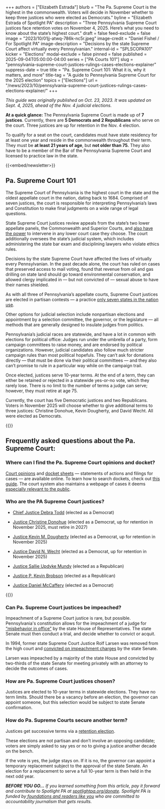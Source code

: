 +++
authors = ["Elizabeth Estrada"]
blurb = "The Pa. Supreme Court is the highest in the commonwealth. Voters will decide in November whether to keep three justices who were elected as Democrats."
byline = "Elizabeth Estrada of Spotlight PA"
description = "Three Pennsylvania Supreme Court justices face retention votes on November 4, 2025. Here’s what you need to know about the state’s highest court."
draft = false
feed-exclude = false
image = "2023/10/01jj-atwq-786k-nc5r.jpeg"
image-credit = "Daniel Fishel / For Spotlight PA"
image-description = "Decisions by the state Supreme Court affect virtually every Pennsylvanian."
internal-id = "SPLSCOPA101"
kicker = "Elections"
modal-exclude = false
pinned = false
published = 2025-09-04T05:00:00-04:00
series = ["PA Courts 101"]
slug = "pennsylvania-supreme-court-justices-rulings-cases-elections-explainer"
suppress-date = true
title = "Pa. Supreme Court 101: What it is, why it matters, and more"
title-tag = "A guide to Pennsylvania Supreme Court for the 2025 election"
topics = ["Elections"]
url = "/news/2023/10/pennsylvania-supreme-court-justices-rulings-cases-elections-explainer/"
+++

<em>This guide was originally published on Oct. 23, 2023. It was updated on Sept. 4, 2025, ahead of the Nov. 4 judicial elections.</em>

<strong>At a quick glance: </strong>The Pennsylvania Supreme Court is made up of <strong>7 justices</strong>. Currently, there are <strong>5 Democrats and 2 Republicans</strong> who serve on the court. Three justices are up for retention in the Nov. 4 election.

To qualify for a seat on the court, candidates must have state residency for at least one year and reside in the commonwealth throughout their term. They must be <strong>at least 21 years of age</strong>, but <strong>not older than 75.</strong> They also have to be a member of the Bar of the Pennsylvania Supreme Court and licensed to practice law in the state.

{{<embed/newsletter>}}

## Pa. Supreme Court 101

The Supreme Court of Pennsylvania is the highest court in the state and the oldest appellate court in the nation, dating back to 1684. Comprised of seven justices, the court is responsible for interpreting Pennsylvania’s laws and Constitution to make final judgments on a wide range of legal questions.

State Supreme Court justices review appeals from the state’s two lower appellate panels, the Commonwealth and Superior Courts, and <a href="https://www.pacourts.us/Storage/media/pdfs/20210224/033123-extraordinaryjurisdiction-001741.pdf">also have the power</a> to intervene in any lower court case they choose. The court additionally oversees the state’s judicial system, which includes administering the state bar exam and disciplining lawyers who violate ethics rules.

Decisions by the state Supreme Court have affected the lives of virtually every Pennsylvanian. In the past decade alone, the court has ruled on cases that preserved access to mail voting, found that revenue from oil and gas drilling on state land should go toward environmental conservation, and allowed clergy implicated in — but not convicted of — sexual abuse to have their names shielded.

As with all three of Pennsylvania’s appellate courts, Supreme Court justices are elected in partisan contests — a practice <a href="https://www.brennancenter.org/judicial-selection-map">only seven states in the nation use</a>.

Other options for judicial selection include nonpartisan elections and appointment by a selection committee, the governor, or the legislature — all methods that are generally designed to insulate judges from politics.

Pennsylvania’s judicial races are statewide, and have a lot in common with elections for political office: Judges run under the umbrella of a party, form campaign committees to raise money, and are endorsed by political organizations. However, judicial candidates also follow much stricter campaign rules than most political hopefuls. They can’t ask for donations directly — that must be done via their political committees — and they also can’t promise to rule in a particular way while on the campaign trail.

Once elected, justices serve 10-year terms. At the end of a term, they can either be retained or rejected in a statewide yes-or-no vote, which they rarely lose. There is no limit to the number of terms a judge can serve; however, they must retire at age 75.

Currently, the court has five Democratic justices and two Republicans. Voters in November 2025 will choose whether to give additional terms to three justices: Christine Donohue, Kevin Dougherty, and David Wecht. All were elected as Democrats.

{{<picture src="cas/pfx1-14re-3h6m-8x37.png" width-ratio="960" height-ratio="325" description="Members of the Pennsylvania Supreme Court as of September 2025." caption="Members of the Pennsylvania Supreme Court as of September 2025." credit="Courtesy Administrative Office of Pennsylvania Courts">}}

## Frequently asked questions about the Pa. Supreme Court:

### Where can I find the Pa. Supreme Court opinions and docket?

<a href="https://www.pacourts.us/courts/supreme-court/court-opinions">Court opinions</a> and <a href="https://ujsportal.pacourts.us/CaseSearch">docket sheets</a> — statements of actions and filings for cases — are available online. To learn how to search dockets, check out <a href="https://help.pacourts.us/PortalHelpDocs/UJS%20Docket%20Sheets.pdf">this guide</a>. The court system also maintains a webpage of cases it deems <a href="https://www.pacourts.us/news-and-statistics/cases-of-public-interest">especially relevant to the public</a>.

### Who are the PA Supreme Court justices?

- <a href="https://www.pacourts.us/courts/supreme-court/supreme-court-justices/justice-debra-todd">Chief Justice Debra Todd</a> (elected as a Democrat)

- <a href="https://www.pacourts.us/courts/supreme-court/supreme-court-justices/justice-christine-donohue">Justice Christine Donohue</a> (elected as a Democrat, up for retention in November 2025, must retire in 2027)

- <a href="https://www.pacourts.us/courts/supreme-court/supreme-court-justices/justice-kevin-m-dougherty">Justice Kevin M. Dougherty</a> (elected as a Democrat, up for retention in November 2025)

- <a href="https://www.pacourts.us/courts/supreme-court/supreme-court-justices/justice-david-n-wecht">Justice David N. Wecht</a> (elected as a Democrat, up for retention in November 2025)

- <a href="https://www.pacourts.us/courts/supreme-court/supreme-court-justices/judge-sallie-updyke-mundy">Justice Sallie Updyke Mundy</a> (elected as a Republican)

- <a href="https://www.pacourts.us/courts/supreme-court/supreme-court-justices/judge-p-kevin-brobson">Justice P. Kevin Brobson</a> (elected as a Republican)

- <a href="https://www.pacourts.us/courts/supreme-court/supreme-court-justices/justice-daniel-d-mccaffery">Justice Daniel McCaffery</a> (elected as a Democrat)

{{<dewey-assistant>}}

### Can Pa. Supreme Court justices be impeached?

Impeachment of a Supreme Court justice is rare, but possible. Pennsylvania&#39;s constitution allows for the impeachment of a judge for <a href="https://judicialconductboardofpa.org/hrf_faq/can-the-court-impeach-a-judge/">“misbehavior in office”</a> by the state House of Representatives. The state Senate must then conduct a trial, and decide whether to convict or acquit.

In 1994, former state Supreme Court Justice Rolf Larsen was removed from the high court and <a href="https://www.latimes.com/archives/la-xpm-1994-10-06-mn-47138-story.html">convicted on impeachment charges</a> by the state Senate.

Larsen was impeached by a majority of the state House and convicted by two-thirds of the state Senate for meeting privately with an attorney to decide the outcomes of cases.

### How are Pa. Supreme Court justices chosen?

Justices are elected to 10-year terms in statewide elections. They have no term limits. Should there be a vacancy before an election, the governor can appoint someone, but this selection would be subject to state Senate confirmation.

### How do Pa. Supreme Courts secure another term?

Justices get successive terms via a <a href="https://www.pacourts.us/Storage/media/pdfs/20210224/033231-retentionelections-001750.pdf">retention election</a>.

These elections are not partisan and don’t involve an opposing candidate; voters are simply asked to say yes or no to giving a justice another decade on the bench.

If the vote is yes, the judge stays on. If it is no, the governor can appoint a temporary replacement subject to the approval of the state Senate. An election for a replacement to serve a full 10-year term is then held in the next odd year.

<strong><em>BEFORE YOU GO…</em></strong><em> If you learned something from this article, pay it forward and contribute to Spotlight PA at </em><a href="http://spotlightpa.org/donate"><em>spotlightpa.org/donate</em></a><em>. Spotlight PA is funded by</em><a href="https://www.spotlightpa.org/support"><em> foundations and readers like you</em></a><em> who are committed to accountability journalism that gets results.</em>

